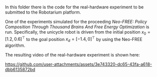 In this folder there is the code for the real-hardware experiment to be submitted to the Robotarium platform.

One of the experiments simulated for the proceeding *Neo-FREE: Policy Composition Through Thousand Brains And Free Energy Optimization* is run.
Specifically, the unicycle robot is driven from the initial position $x_0=[1.2, 0.6]^{\top}$ to the goal position $x_d=[-1.4, 0]^{\top}$ by using the Neo-FREE algorithm.

The resulting video of the real-hardware experiment is shown here:





https://github.com/user-attachments/assets/3e743320-dc65-43fa-a618-dbb6135872bd




